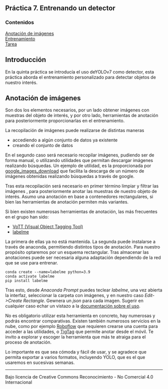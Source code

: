 ## Práctica 7. Entrenando un detector

### Contenidos

[Anotación de imágenes](#anotación-de-imágenes)  
[Entrenamiento](#entrenamiento)  
[Tarea](#71-tarea)

## Introducción

En la quinta práctica se introducía el uso deYOLOv7 como detector, esta práctica aborda el entrenamiento personalizado para detectar objetos de nuestro interés.

## Anotación de imágenes

Son dos los elementos necesarios, por un lado obtener imágenes con muestras del objeto de interés, y por otro lado, herramientas de anotación para posteriormente proporcionarlas en el entrenamiento.

La recopilación de imágenes puede realizarse de distintas maneras

- accediendo a algún conjunto de datos ya existente
- creando el conjunto de datos

En el segundo caso será necesario recopilar imágenes, pudiendo ser de forma manual, o utilizando utilidades que permitan descargar imágenes realizando búsquedas. Un ejemplo de utilidad, es la proporcionada por [google_images_download](https://pypi.org/project/google_images_download/) que facilita la descarga de un número de imágenes obtenidas realizando búsquedas a través de google.

Tras esta recopilación será necesario en primer término limpiar y filtrar las imágenes , para posteriormente anotar las muestras de nuestro objeto de interés. Asumo una anotación en base a contenedores rectangulares, si bien las herramientas de anotación permiten más variantes.

Si bien existen numerosas herramientas de anotación, las más frecuentes en el grupo han sido:

- [VoTT (Visual Object Tagging Tool)](https://github.com/microsoft/VoTT)
- [labelme](https://github.com/wkentaro/labelme)


La primera de ellas ya no está mantenida. La segunda puede instalarse a través de anaconda, permitiendo distintos tipos de anotación. Para nuestro propósito optaremos por un esquema rectangular. Tras almacenar las anotaciones puede ser necesaria alguna adaptación dependiendo de la red que se use para entrenar.

```
conda create --name=labelme python=3.9
conda activate labelme
pip install labelme
```

Tras esto, desde *Anaconda Prompt* puedes teclear *labelme*, una vez abierta la interfaz, seleccionar la carpeta con imágenes, y en nuestro caso *Edit->Create Rectangle*. Gewnera un *json* para cada imagen. Sugerir en cualquier caso echar un vistazo a la [documentación sobre el uso](https://github.com/wkentaro/labelme#usage).

No es obligatorio utilizar esta herramienta en concreto, hay numerosas y podrás encontrar comparativas.
Existen también numerosos servicios en la nube, como por ejemplo [Roboflow](https://app.roboflow.com/login) que requieren crearse una cuenta para acceder a las utilidades, o [TigTag](https://www.tictag.io) que permite anotar desde el móvil. Te invito a explorar y escoger la herramienta que más te atraiga para el proceso de anotación.

Lo importante es que sea cómoda y fácil de usar, y se agradece que permita exportar a varios formatos, incluyendo YOLO, que es el que usaremos en sucesivas semanas.

<!---Momentos en trabajo de Nayar sobre Binary images https://cave.cs.columbia.edu/Statics/monographs/Binary%20Images%20FPCV-1-3.pdf -->




<!-- Guías CVAT
https://www.simonwenkel.com/lists/software/list-of-annotation-tools-for-machine-learning-research.html
https://www.v7labs.com/blog/cvat-guide
-->


<!--
## Entrenamiento

Buscar
training yolov7 on custom dataset

En esta línea la reciente propuesta de
[YOLOv7](https://github.com/WongKinYiu/yolov7) declara [batir los registros](https://amalaj7.medium.com/yolov7-now-outperforms-all-known-object-detectors-fd7170e8542d) de versiones previas.

En los dos enlaces previos se incluyen instrucciones de instalación. En mi experiencia para su instalación en Windows, en primer lugar me he colocado en la carpeta en la que quiero descargar y tecleado los siguientes comandos:

```
git clone https://github.com/WongKinYiu/yolov7.git
cd yolov7
conda create -n yolov7 python=3.9 -y   
conda activate yolov7
pip install -r requirements.txt
```

Ver Illinois DL4CV hay sobre training

train yolo on custom dataset

https://blog.paperspace.com/yolov7/

Detectando matrículas con yolo
https://towardsdatascience.com/how-to-detect-license-plates-with-python-and-yolo-8842aa6d25f7

//Reconocer matrículs con tesseract

oficial https://pypi.org/project/pytesseract/
https://yashlahoti.medium.com/number-plate-recognition-in-python-using-tesseract-ocr-cc15853aca36
https://www.section.io/engineering-education/license-plate-detection-and-recognition-using-opencv-and-pytesseract/

y localización https://builtin.com/data-science/python-ocr

pip install pytesseract


Recursos OCR https://github.com/kba/awesome-ocr



yolov7 custom dataset
https://youtu.be/-QWxJ0j9EY8

https://youtu.be/a9RJV5gI2VA

## Tarea


-->

***
Bajo licencia de Creative Commons Reconocimiento - No Comercial 4.0 Internacional
